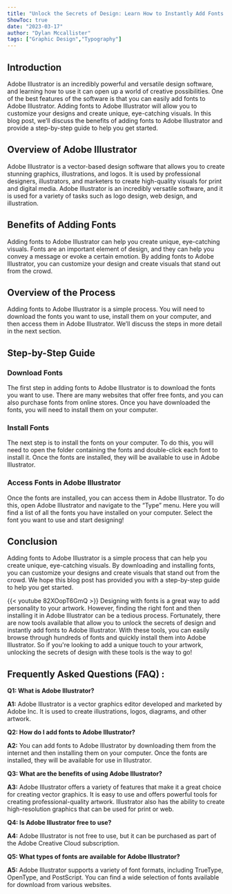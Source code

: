 ```yaml
---
title: "Unlock the Secrets of Design: Learn How to Instantly Add Fonts to Adobe Illustrator!"
ShowToc: true 
date: "2023-03-17"
author: "Dylan Mccallister" 
tags: ["Graphic Design","Typography"]
---
```

## Introduction

Adobe Illustrator is an incredibly powerful and versatile design software, and learning how to use it can open up a world of creative possibilities. One of the best features of the software is that you can easily add fonts to Adobe Illustrator. Adding fonts to Adobe Illustrator will allow you to customize your designs and create unique, eye-catching visuals. In this blog post, we’ll discuss the benefits of adding fonts to Adobe Illustrator and provide a step-by-step guide to help you get started.

## Overview of Adobe Illustrator

Adobe Illustrator is a vector-based design software that allows you to create stunning graphics, illustrations, and logos. It is used by professional designers, illustrators, and marketers to create high-quality visuals for print and digital media. Adobe Illustrator is an incredibly versatile software, and it is used for a variety of tasks such as logo design, web design, and illustration.

## Benefits of Adding Fonts

Adding fonts to Adobe Illustrator can help you create unique, eye-catching visuals. Fonts are an important element of design, and they can help you convey a message or evoke a certain emotion. By adding fonts to Adobe Illustrator, you can customize your design and create visuals that stand out from the crowd.

## Overview of the Process

Adding fonts to Adobe Illustrator is a simple process. You will need to download the fonts you want to use, install them on your computer, and then access them in Adobe Illustrator. We’ll discuss the steps in more detail in the next section.

## Step-by-Step Guide

### Download Fonts

The first step in adding fonts to Adobe Illustrator is to download the fonts you want to use. There are many websites that offer free fonts, and you can also purchase fonts from online stores. Once you have downloaded the fonts, you will need to install them on your computer.

### Install Fonts

The next step is to install the fonts on your computer. To do this, you will need to open the folder containing the fonts and double-click each font to install it. Once the fonts are installed, they will be available to use in Adobe Illustrator.

### Access Fonts in Adobe Illustrator

Once the fonts are installed, you can access them in Adobe Illustrator. To do this, open Adobe Illustrator and navigate to the “Type” menu. Here you will find a list of all the fonts you have installed on your computer. Select the font you want to use and start designing!

## Conclusion

Adding fonts to Adobe Illustrator is a simple process that can help you create unique, eye-catching visuals. By downloading and installing fonts, you can customize your designs and create visuals that stand out from the crowd. We hope this blog post has provided you with a step-by-step guide to help you get started.

{{< youtube 82XOopT6GmQ >}} 
Designing with fonts is a great way to add personality to your artwork. However, finding the right font and then installing it in Adobe Illustrator can be a tedious process. Fortunately, there are now tools available that allow you to unlock the secrets of design and instantly add fonts to Adobe Illustrator. With these tools, you can easily browse through hundreds of fonts and quickly install them into Adobe Illustrator. So if you're looking to add a unique touch to your artwork, unlocking the secrets of design with these tools is the way to go!

## Frequently Asked Questions (FAQ) :
**Q1: What is Adobe Illustrator?**

**A1:** Adobe Illustrator is a vector graphics editor developed and marketed by Adobe Inc. It is used to create illustrations, logos, diagrams, and other artwork.

**Q2: How do I add fonts to Adobe Illustrator?**

**A2:** You can add fonts to Adobe Illustrator by downloading them from the internet and then installing them on your computer. Once the fonts are installed, they will be available for use in Illustrator.

**Q3: What are the benefits of using Adobe Illustrator?**

**A3:** Adobe Illustrator offers a variety of features that make it a great choice for creating vector graphics. It is easy to use and offers powerful tools for creating professional-quality artwork. Illustrator also has the ability to create high-resolution graphics that can be used for print or web.

**Q4: Is Adobe Illustrator free to use?**

**A4:** Adobe Illustrator is not free to use, but it can be purchased as part of the Adobe Creative Cloud subscription. 

**Q5: What types of fonts are available for Adobe Illustrator?**

**A5:** Adobe Illustrator supports a variety of font formats, including TrueType, OpenType, and PostScript. You can find a wide selection of fonts available for download from various websites.





